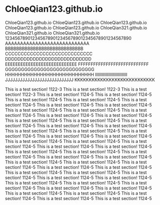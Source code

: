 # ChloeQian123.github.io
ChloeQian123.github.io
ChloeQian123.github.io
ChloeQian123.github.io
ChloeQian123.github.io
ChloeQian123.github.io
ChloeQian321.github.io
ChloeQian321.github.io
ChloeQian321.github.io
12345678901234567890123456789012345678901234567890
AAAAAAAAAAAAAAAAAAAAAAAAAAAA
BBBBBBBBBBBBBBBBBBBBBBBBBBBB
CCCCCCCCCCCCCCCCCCCCCCCCCCCC
DDDDDDDDDDDDDDDDDDDDDDDDDDDD
EEEEEEEEEEEEEEEEEEEEEEEEEEEE
FFFFFFFFFFFFFFFFFFFFFFFFFFFF
GGGGGGGGGGGGGGGGGGGGGGGGGGGG
HHHHHHHHHHHHHHHHHHHHHHHHHHHH
IIIIIIIIIIIIIIIIIIIIIIIIIIII
JJJJJJJJJJJJJJJJJJJJJJJJJJJJ
KKKKKKKKKKKKKKKKKKKKKKKKKKKK






This is a test section! 1122-3
This is a test section! 1122-3
This is a test section! 1122-3
This is a test section! 1124-5
This is a test section! 1124-5
This is a test section! 1124-5
This is a test section! 1124-5
This is a test section! 1124-5
This is a test section! 1124-5
This is a test section! 1124-5
This is a test section! 1124-5
This is a test section! 1124-5
This is a test section! 1124-5
This is a test section! 1124-5
This is a test section! 1124-5
This is a test section! 1124-5
This is a test section! 1124-5
This is a test section! 1124-5
This is a test section! 1124-5
This is a test section! 1124-5
This is a test section! 1124-5
This is a test section! 1124-5
This is a test section! 1124-5
This is a test section! 1124-5
This is a test section! 1124-5
This is a test section! 1124-5
This is a test section! 1124-5
This is a test section! 1124-5
This is a test section! 1124-5
This is a test section! 1124-5
This is a test section! 1124-5
This is a test section! 1124-5
This is a test section! 1124-5
This is a test section! 1124-5
This is a test section! 1124-5
This is a test section! 1124-5
This is a test section! 1124-5
This is a test section! 1124-5
This is a test section! 1124-5
This is a test section! 1124-5
This is a test section! 1124-5
This is a test section! 1124-5
This is a test section! 1124-5
This is a test section! 1124-5
This is a test section! 1124-5
This is a test section! 1124-5
This is a test section! 1124-5
This is a test section! 1124-5
This is a test section! 1124-5
This is a test section! 1124-5
This is a test section! 1124-5
This is a test section! 1124-5
This is a test section! 1124-5
This is a test section! 1124-5
This is a test section! 1124-5
